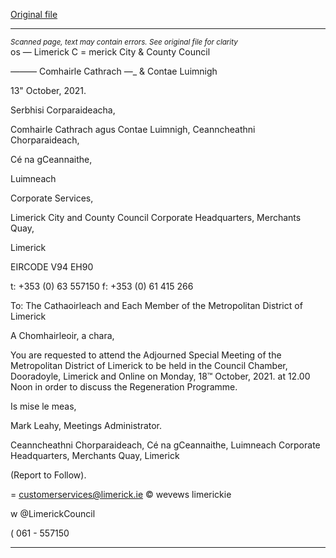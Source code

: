 [Original file](https://www.limerick.ie/sites/default/files/media/documents/2021-10/agenda-adjourned-special-meeting-of-the-metropolitan-district-18th-october-2021.pdf)

---
*<small>Scanned page, text may contain errors. See original file for clarity</small>*  
os — Limerick C
= merick City
& County Council

_——_— Comhairle Cathrach
—_ & Contae Luimnigh

13" October, 2021.

Serbhisi Corparaideacha,

Comhairle Cathrach agus Contae Luimnigh,
Ceanncheathni Chorparaideach,

Cé na gCeannaithe,

Luimneach

Corporate Services,

Limerick City and County Council
Corporate Headquarters,
Merchants Quay,

Limerick

EIRCODE V94 EH90

t: +353 (0) 63 557150
f: +353 (0) 61 415 266

To: The Cathaoirleach and Each Member of the Metropolitan District of Limerick

A Chomhairleoir, a chara,

You are requested to attend the Adjourned Special Meeting of the Metropolitan District of
Limerick to be held in the Council Chamber, Dooradoyle, Limerick and Online on Monday,
18™ October, 2021. at 12.00 Noon in order to discuss the Regeneration Programme.

Is mise le meas,

Mark Leahy,
Meetings Administrator.

Ceanncheathni Chorparaideach, Cé na gCeannaithe, Luimneach
Corporate Headquarters, Merchants Quay, Limerick

(Report to Follow).

= customerservices@limerick.ie
© wevews limerickie

w @LimerickCouncil

( 061 - 557150


---
